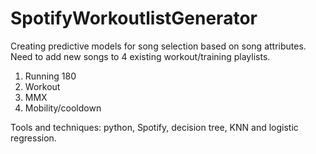 # SpotifyWorkoutlistGenerator
Creating predictive models for song selection based on song attributes. Need to add new songs to 4 existing workout/training playlists.

1) Running 180 
2) Workout
3) MMX
4) Mobility/cooldown

Tools and techniques: python, Spotify, decision tree, KNN and logistic regression.
